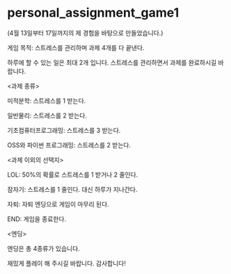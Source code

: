 # personal_assignment_game1

(4월 13일부터 17일까지의 제 경험을 바탕으로 만들었습니다.)

게임 목적: 스트레스를 관리하며 과제 4개를 다 끝낸다. 

하루에 할 수 있는 일은 최대 2개 입니다. 스트레스를 관리하면서 과제를 완료하시길 바랍니다.


<과제 종류>

미적분학: 스트레스를 1 받는다. 

일반물리: 스트레스를 2 받는다. 

기초컴퓨터프로그래밍: 스트레스를 3 받는다. 

OSS와 파이썬 프로그래밍: 스트레스를 2 받는다.


<과제 이외의 선택지>

LOL: 50%의 확률로 스트레스를 1 받거나 2 줄인다. 

잠자기: 스트레스를 1 줄인다. 대신 하루가 지나간다. 

자퇴: 자퇴 엔딩으로 게임이 마무리 된다. 

END: 게임을 종료한다.


<엔딩>

엔딩은 총 4종류가 있습니다. 

재밌게 플레이 해 주시길 바랍니다. 감사합니다!
